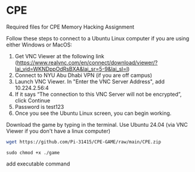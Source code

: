 # CPE
Required files for CPE Memory Hacking Assignment

Follow these steps to connect to a Ubuntu Linux computer if you are using either Windows or MacOS:
1. Get VNC Viewer at the following link (https://www.realvnc.com/en/connect/download/viewer/?lai_vid=WKNDppOdRsBXA&lai_sr=5-9&lai_sl=l)
2. Connect to NYU Abu Dhabi VPN (if you are off campus)
3. Launch VNC Viewer. In "Enter the VNC Server Address", add 10.224.2.56:4
4. If it says “The connection to this VNC Server will not be encrypted”, click Continue
5. Password is test123
6. Once you see the Ubuntu Linux screen, you can begin working.


Download the game by typing in the terminal. Use Ubuntu 24.04 (via VNC Viewer if you don't have a linux computer)

```bash
wget https://github.com/Pi-31415/CPE-GAME/raw/main/CPE.zip
```


```
sudo chmod +x ./game
```

add executable command
